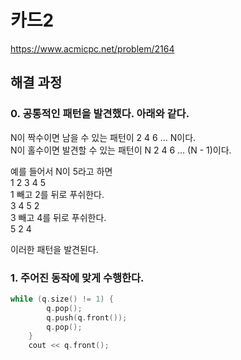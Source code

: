 # 카드2
https://www.acmicpc.net/problem/2164
## 해결 과정
### 0. 공통적인 패턴을 발견했다. 아래와 같다. 
N이 짝수이면 남을 수 있는 패턴이 2 4 6 ... N이다.    
N이 홀수이면 발견할 수 있는 패턴이 N 2 4 6 ... (N - 1)이다.   

예를 들어서 N이 5라고 하면    
1 2 3 4 5   
1 빼고 2를 뒤로 푸쉬한다.    
3 4 5 2   
3 빼고 4를 뒤로 푸쉬한다.    
5 2 4   

이러한 패턴을 발견된다.   
### 1. 주어진 동작에 맞게 수행한다.
```c++
while (q.size() != 1) {
		q.pop();
		q.push(q.front());
		q.pop();
	}
	cout << q.front();
```
